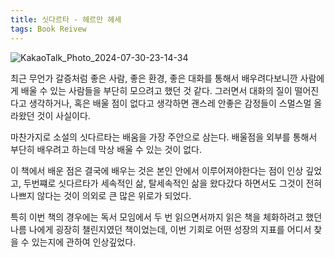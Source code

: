 ```yaml
---
title: 싯다르타 - 헤르만 헤세
tags: Book Reivew
---
```


![KakaoTalk_Photo_2024-07-30-23-14-34](https://github.com/user-attachments/assets/27c36a62-1262-41ca-adca-1e403780c522)

최근 무언가 갈증처럼 좋은 사람, 좋은 환경, 좋은 대화를 통해서 배우려다보니깐 사람에게 배울 수 있는 사람들을 부단히 모으려고 했던 것 같다.
 그러면서 대화의 질이 떨어진다고 생각하거나, 혹은 배울 점이 없다고 생각하면 괜스레 안좋은 감정들이 스멀스멀 올라왔던 것이 사실이다.

 마찬가지로 소설의 싯다르타는 배움을 가장 주안으로 삼는다. 배울점을 외부를 통해서 부단히 배우려고 하는데 막상 배울 수 있는 것이 없다.

 이 책에서 배운 점은 결국에 배우는 것은 본인 안에서 이루어져야한다는 점이 인상 깊었고, 두번쨰로 싯다르타가 세속적인 삶, 탈세속적인 삶을 왔다갔다 하면서도 그것이 전혀 나쁘지 않다는 것이 의외로 큰 많은 위로가 되었다.

 특히 이번 책의 경우에는 독서 모임에서 두 번 읽으면서까지 읽은 책을 체화하려고 했던 나름 나에게 굉장히 챌린지였던 책이었는데, 이번 기회로 어떤 성장의 지표를 어디서 찾을 수 있는지에 관하여 인상깊었다.

